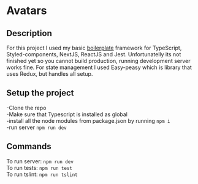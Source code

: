 # Avatars

## Description
For this project I used my basic [boilerplate](https://github.com/AleksandrukTad/FullstackFramework) framework for TypeScript, Styled-components, NextJS, ReactJS and Jest. Unfortunatelly its not finished yet so you cannot build production, running development server works fine. For state management I used Easy-peasy which is library that uses Redux, but handles all setup. 

## Setup the project
-Clone the repo <br />
-Make sure that Typescript is installed as global <br />
-install all the node modules from package.json by running `npm i` <br />
-run server `npm run dev` <br />
## Commands
To run server: `npm run dev` <br />
To run tests: `npm run test` <br />
To run tslint: `npm run tslint` <br />
